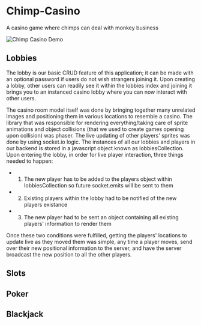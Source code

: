 # Chimp-Casino
A casino game where chimps can deal with monkey business

![Chimp Casino Demo](demos/chimps-casino.gif)


## Lobbies

The lobby is our basic CRUD feature of this application; it can be made with an optional password if users do not wish strangers joining it. Upon creating a lobby, other users can readily see it within the lobbies index and joining it brings you to an instanced casino lobby where you can now interact with other users. 


The casino room model itself was done by bringing together many unrelated images and positioning them in various locations to resemble a casino. The library that was responsible for rendering everything/taking care of sprite animations and object collisions (that we used to create games opening upon collision) was phaser. The live updating of other players' sprites was done by using socket.io logic. The instances of all our lobbies and players in our backend is stored in a javascript object known as lobbiesCollection. Upon entering the lobby, in order for live player interaction, three things needed to happen: 

* 1. The new player has to be added to the players object within lobbiesCollection so future socket.emits will be sent to them
* 2. Existing players within the lobby had to be notified of the new players existance
* 3. The new player had to be sent an object containing all existing players' information to render them

Once these two conditions were fulfilled, getting the players' locations to update live as they moved them was simple, any time a player moves, send over their new positional information to the server, and have the server broadcast the new position to all the other players.

## Slots

## Poker

## Blackjack

